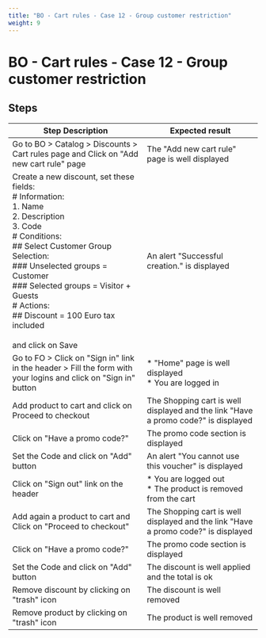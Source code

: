 ```yaml
---
title: "BO - Cart rules - Case 12 - Group customer restriction"
weight: 9
---
```


# BO - Cart rules - Case 12 - Group customer restriction
## Steps
| Step Description | Expected result |
| ----- | ----- |
| Go to BO > Catalog > Discounts > Cart rules page and Click on "Add new cart rule" page | The "Add new cart rule" page is well displayed |
| Create a new discount, set these fields:<br> # Information:<br>1. Name<br>2. Description<br>3. Code<br> # Conditions:<br> ## Select Customer Group Selection: <br> ### Unselected groups = Customer<br> ### Selected groups = Visitor + Guests<br> # Actions:<br> ## Discount = 100 Euro tax included<br><br>and click on Save | An alert "Successful creation." is displayed |
| Go to FO > Click on "Sign in" link in the header > Fill the form with your logins and click on "Sign in" button | * "Home" page is well displayed<br> * You are logged in |
| Add product to cart and click on Proceed to checkout | The Shopping cart is well displayed and the link "Have a promo code?" is displayed |
| Click on "Have a promo code?" | The promo code section is displayed |
| Set the Code and click on "Add" button | An alert "You cannot use this voucher" is displayed |
| Click on "Sign out" link on the header | * You are logged out<br> * The product is removed from the cart |
| Add again a product to cart and Click on "Proceed to checkout" | The Shopping cart is well displayed and the link "Have a promo code?" is displayed |
| Click on "Have a promo code?" | The promo code section is displayed |
| Set the Code and click on "Add" button | The discount is well applied and the total is ok |
| Remove discount by clicking on "trash" icon | The discount is well removed |
| Remove product by clicking on "trash" icon | The product is well removed |
